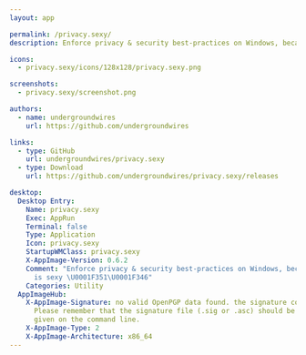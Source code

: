 ```yaml
---
layout: app

permalink: /privacy.sexy/
description: Enforce privacy & security best-practices on Windows, because privacy is sexy 🍑🍆

icons:
  - privacy.sexy/icons/128x128/privacy.sexy.png

screenshots:
  - privacy.sexy/screenshot.png

authors:
  - name: undergroundwires
    url: https://github.com/undergroundwires

links:
  - type: GitHub
    url: undergroundwires/privacy.sexy
  - type: Download
    url: https://github.com/undergroundwires/privacy.sexy/releases

desktop:
  Desktop Entry:
    Name: privacy.sexy
    Exec: AppRun
    Terminal: false
    Type: Application
    Icon: privacy.sexy
    StartupWMClass: privacy.sexy
    X-AppImage-Version: 0.6.2
    Comment: "Enforce privacy & security best-practices on Windows, because privacy
      is sexy \U0001F351\U0001F346"
    Categories: Utility
  AppImageHub:
    X-AppImage-Signature: no valid OpenPGP data found. the signature could not be verified.
      Please remember that the signature file (.sig or .asc) should be the first file
      given on the command line.
    X-AppImage-Type: 2
    X-AppImage-Architecture: x86_64
---
```

